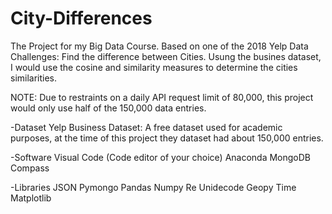 # City-Differences
The Project for my Big Data Course.
Based on one of the 2018 Yelp Data Challenges: Find the difference between Cities. Usung the busines dataset, I would use the cosine and similarity measures to determine the cities similarities. 

NOTE: Due to restraints on a daily API request limit of 80,000, this project would only use half of the 150,000 data entries.


-Dataset
Yelp Business Dataset: A free dataset used for academic purposes, at the time of this project they dataset had about 150,000 entries.

-Software
Visual Code (Code editor of your choice)
Anaconda
MongoDB Compass

-Libraries
JSON
Pymongo
Pandas
Numpy
Re
Unidecode
Geopy
Time
Matplotlib
